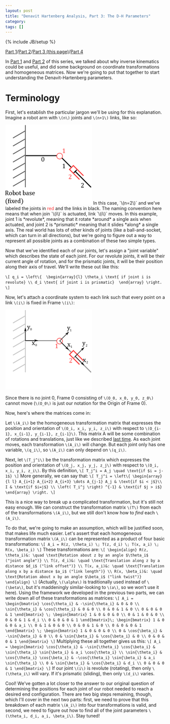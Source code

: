 ```yaml
---
layout: post
title: "Denavit Hartenberg Analysis, Part 3: The D-H Parameters"
category: 
tags: []
---
```

{% include JB/setup %}

[Part 1](/2012/06/05/denavit-hartenberg-robotic-control/)/[Part 2](/2012/06/09/denavit-hartenberg-for-robotics-part-2-homogeneous-matrices/)/[Part 3 (this page)](/2012/06/10/denavit-hartenberg-for-robotics-part-3-the-d-h-parameters/)/[Part 4](/2012/06/19/denavit-hartenberg-parameters-part-4-existence-and-uniqueness/)

In [Part 1](/2012/06/05/denavit-hartenberg-robotic-control/) and [Part 2](/2012/06/09/denavit-hartenberg-for-robotics-part-2-homogeneous-matrices/) of this series, we talked about why inverse kinematics could be useful, and did some background on coordinate transformations and homogeneous matrices. Now we're going to put that together to start understanding the Denavit-Hartenberg parameters. 

# Terminology

First, let's establish the particular jargon we'll be using for this explanation. Imagine a robot arm with `\(n\)` joints and `\(n+1\)` links, like so:

<img src="/img/2012-06-10/manipulator_links.png">
In this case, `\(n=2\)` and we've labeled the joints in <font color="ff3c3c">red</font> and the links in black. The naming convention here means that when join `\(i\)` is actuated, link `\(i\)` moves. In this example, joint 1 is *revolute*, meaning that it rotate *around* a single axis when actuated, and joint 2 is *prismatic* meaning that it slides *along* a single axis. The real world has lots of other kinds of joints (like a ball-and-socket, which can turn in all directions), but we're going to figure out a way to represent all possible joints as a combination of these two simple types. 

Now that we've identified each of our joints, let's assign a "joint variable" which describes the state of each joint. For our revolute joints, it will be their current angle of rotation, and for the prismatic joints, it will be their position along their axis of travel. We'll write these out like this:

`\[
q_i = \left\{  \begin{array}{l}
\theta_i \text{ if joint i is revolute} \\
d_i \text{ if joint i is prismatic} 
\end{array} \right.
\]`

Now, let's attach a coordinate system to each link such that every point on a link `\(i\)` is fixed in Frame `\(i\)`:

<img src="/img/2012-06-10/manipulator_links_frames.png">

Since there is no joint 0, Frame 0 consisting of `\(O_0, x_0, y_0, z_0\)` cannot move (`\(O_0\)` is just our notation for the Origin of Frame 0).

Now, here's where the matrices come in:

Let `\(A_i\)` be the homogeneous transformation matrix that expresses the position and orientation of `\(O_i, x_i, y_i, z_i\)` with respect to `\(O_{i-1}, x_{i-1}, y_{i-1}, z_{i-1}\)`. This matrix A will be some combination of rotations and translations, just like we described [last time](/2012/06/09/denavit-hartenberg-for-robotics-part-2-homogeneous-matrices/). As each joint moves, each transformation `\(A_i\)` will change. But each joint only has one variable, `\(q_i\)`, so `\(A_i\)` can only depend on `\(q_i\)`.

Next, let `\(T_j^i\)` be the transformation matrix which expresses the position and orientation of `\(O_j, x_j, y_j, z_j\)` with respect to `\(O_i, x_i, y_i, z_i\)`. By this definition, 
`\[
T_j^i = A_j \quad \text{if $i = j-1$}
\]`
More generally, we can say that:
`\[
T_j^i = \left\{
\begin{array}{l l}
A_{i+1} A_{i+2} A_{i+3} \dots A_{j-1} A_j & \text{if $i < j$}\\
I & \text{if $i=j$} \\
\left( T_i^j \right) ^{-1} & \text{if $j > i$}
\end{array}
\right.
\]`

This is a nice way to break up a complicated transformation, but it's still not easy enough. We can construct the transformation matrix `\(T\)` from each of the transformations `\(A_i\)`, but we still don't know how to *find* each `\(A_i\)`.

To do that, we're going to make an assumption, which will be justified soon, that makes life much easier. Let's assert that each homogeneous transformation matrix `\(A_i\)` can be represented as a product of four basic transformations:
`\[
A_i = R(z, \theta_i) \; T(z, d_i) \; T(x, a_i) \; R(x, \beta_i)
\]`
These transformations are:
`\[
\begin{align}
R(z, \theta_i)&: \quad \text{Rotation about z by an angle $\theta_i$ ("joint angle")} \\
T(z, d_i)&: \quad \text{Translation along z by a distance $d_i$ ("link offset")} \\
T(x, a_i)&: \quad \text{Translation along x by a distance $a_i$ ("link length")} \\
R(x, \beta_i)&: \quad \text{Rotation about x by an angle $\beta_i$ ("link twist")}
\end{align}
\]`
(Actually, `\(\alpha\)` is traditionally used instead of `\(\beta\)`, but it's maddeningly similar-looking to `\(a\)`, so we won't use it here). Using the framework we developed in the previous two parts, we can write down all of these transformations as matrices:
`\[
A_i = \begin{bmatrix}
\cos{\theta_i} & -\sin{\theta_i} & 0 & 0 \\
\sin{\theta_i} & \cos{\theta_i} & 0 & 0 \\
0 & 0 & 1 & 0 \\
0 & 0 & 0 & 1
\end{bmatrix} \; \begin{bmatrix}
1 & 0 & 0 & 0 \\
0 & 1 & 0 & 0 \\
0 & 0 & 1 & d_i \\
0 & 0 & 0 & 1
\end{bmatrix}\; \begin{bmatrix}
1 & 0 & 0 & a_i \\
0 & 1 & 0 & 0 \\
0 & 0 & 1 & 0 \\
0 & 0 & 0 & 1
\end{bmatrix} \; \begin{bmatrix}
1 & 0 & 0 & 0 \\
0 & \cos{\beta_i} & -\sin{\beta_i} & 0 \\
0 & \sin{\beta_i} & \cos{\beta_i} & 0 \\
0 & 0 & 0 & 1
\end{bmatrix}
\]`
Multiplying these all together gives us this:
`\[
A_i = \begin{bmatrix}
\cos{\theta_i} & -\sin{\theta_i} \cos{\beta_i} & \sin{\theta_i} \sin{\beta_i} & a_i \cos{\theta_i} \\
\sin{\theta_i} & \cos{\theta_i} \cos{\beta_i} & -\cos{\theta_i} \sin{\beta_i} & a_i \sin{\theta_i} \\
0 & \sin{\beta_i} & \cos{\beta_i} & d_i \\
0 & 0 & 0 & 1
\end{bmatrix}
\]`
If our joint `\(i\)` is revolute (rotating), then only `\(\theta_i\)` will vary. If it's prismatic (sliding), then only `\(d_i\)` varies. 

Cool! We've gotten a lot closer to the answer to our original question of determining the positions for each joint of our robot needed to reach a desired end configuration. There are two big steps remaining, though, which I'll cover in the next two parts: first, we need to prove that this breakdown of each matrix `\(A_i\)` into four transformations is valid, and second, we need to figure out how to find all of the joint parameters `\(\theta_i, d_i, a_i, \beta_i\)`. Stay tuned!
